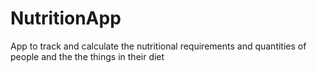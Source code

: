 # NutritionApp
App to track and calculate the nutritional requirements and quantities of people and the the things in their diet
